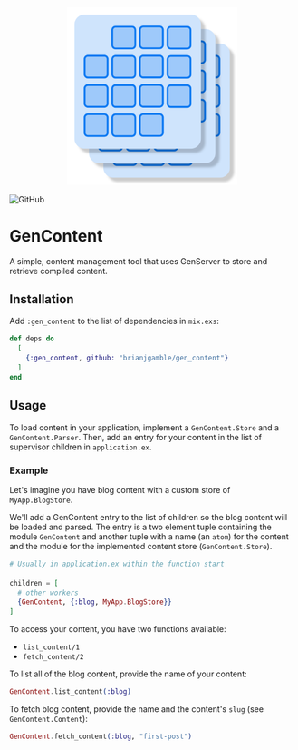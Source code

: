 <p align="center">
  <img width="300" src="gen_content_logo.png" alt="Logo">
</p>

![GitHub](https://img.shields.io/github/license/brianjgamble/gen_content)

# GenContent

A simple, content management tool that uses GenServer to store and retrieve
compiled content.

## Installation

Add `:gen_content` to the list of dependencies in `mix.exs`:

```elixir
def deps do
  [
    {:gen_content, github: "brianjgamble/gen_content"}
  ]
end
```

## Usage

To load content in your application, implement a `GenContent.Store` and a 
`GenContent.Parser`.  Then, add an entry for your content in the list of 
supervisor children in `application.ex`.

### Example

Let's imagine you have blog content with a custom store of `MyApp.BlogStore`.

We'll add a GenContent entry to the list of children so the blog content will 
be loaded and parsed.  The entry is a two element tuple containing the module 
`GenContent` and another tuple with a name (an `atom`) for the content and 
the module for the implemented content store (`GenContent.Store`).

```elixir
# Usually in application.ex within the function start

children = [
  # other workers
  {GenContent, {:blog, MyApp.BlogStore}}
]
```

To access your content, you have two functions available:

- `list_content/1`
- `fetch_content/2`

To list all of the blog content, provide the name of your content: 
```elixir
GenContent.list_content(:blog)
```

To fetch blog content, provide the name and the content's `slug` (see
`GenContent.Content`): 
```elixir
GenContent.fetch_content(:blog, "first-post")
```

